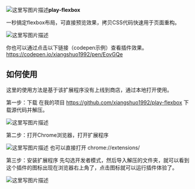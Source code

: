 ![这里写图片描述](https://raw.githubusercontent.com/xiangshuo1992/play-flexbox/master/images/icon48.png)**play-flexbox**

一秒搞定flexbox布局，可直接预览效果，拷贝CSS代码快速用于页面重构。

![这里写图片描述](https://raw.githubusercontent.com/xiangshuo1992/play-flexbox/master/images/2.gif)

你也可以通过点击以下链接（codepen示例）查看插件效果。
https://codepen.io/xiangshuo1992/pen/EovGQe


如何使用
------------
这里的使用方法是基于该扩展程序没有上线到商店，通过本地打开使用。

第一步：下载
在我的项目 https://github.com/xiangshuo1992/play-flexbox 下载源代码并解压。

![这里写图片描述](http://img.blog.csdn.net/20180105173023439?watermark/2/text/aHR0cDovL2Jsb2cuY3Nkbi5uZXQvdTAxMzc3ODkwNQ==/font/5a6L5L2T/fontsize/400/fill/I0JBQkFCMA==/dissolve/70/gravity/SouthEast)

第二步：打开Chrome浏览器，打开扩展程序

![这里写图片描述](http://img.blog.csdn.net/20180105200140854?watermark/2/text/aHR0cDovL2Jsb2cuY3Nkbi5uZXQvdTAxMzc3ODkwNQ==/font/5a6L5L2T/fontsize/400/fill/I0JBQkFCMA==/dissolve/70/gravity/SouthEast)
也可以直接打开 chrome://extensions/

第三步：安装扩展程序
先勾选开发者模式，然后导入解压的文件夹，就可以看到这个插件的图标出现在浏览器右上角了，点击图标就可以运行插件体验了。

![这里写图片描述](http://img.blog.csdn.net/20180105203218347?watermark/2/text/aHR0cDovL2Jsb2cuY3Nkbi5uZXQvdTAxMzc3ODkwNQ==/font/5a6L5L2T/fontsize/400/fill/I0JBQkFCMA==/dissolve/70/gravity/SouthEast)